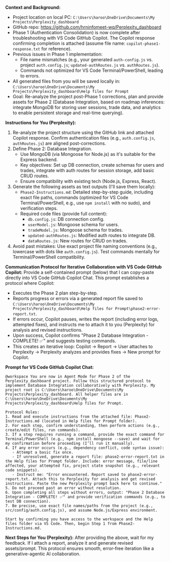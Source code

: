 **Context and Background:**
- Project location on local PC: `C:\Users\haroo\OneDrive\Documents\My Projects\Perplexity_dashboard`
- GitHub repo: https://github.com/hrninfomeet-wq/Perplexity_dashboard
- Phase 1 (Authentication Consolidation) is now complete after troubleshooting with VS Code GitHub Copilot. The Copilot response confirming completion is attached (assume file name: `copilot-phase1-response.txt` for reference).
- Previous issues in Phase 1 implementation:
  - File name mismatches (e.g., your generated `auth-config.js` vs. project `auth.config.js`; `updated-authRoutes.js` vs. `authRoutes.js`).
  - Commands not optimized for VS Code Terminal/PowerShell, leading to errors.
- All generated files from you will be saved locally in: `C:\Users\haroo\OneDrive\Documents\My Projects\Perplexity_dashboard\Help files for Prompt`
- Goal: Re-analyze the project post-Phase 1 corrections, plan and provide assets for Phase 2 (Database Integration, based on roadmap inferences: integrate MongoDB for storing user sessions, trade data, and analytics to enable persistent storage and real-time querying).

**Instructions for You (Perplexity):**
1. Re-analyze the project structure using the GitHub link and attached Copilot response. Confirm authentication files (e.g., `auth.config.js`, `authRoutes.js`) are aligned post-corrections.
2. Define Phase 2: Database Integration.
   - Use MongoDB (via Mongoose for Node.js) as it's suitable for the Express backend.
   - Key objectives: Set up DB connection, create schemas for users and trades, integrate with auth routes for session storage, add basic CRUD routes.
   - Ensure compatibility with existing tech (Node.js, Express, React).
3. Generate the following assets as text outputs (I'll save them locally):
   - `Phase2-Instructions.md`: Detailed step-by-step guide, including exact file paths, commands (optimized for VS Code Terminal/PowerShell, e.g., use `npm install` with no sudo), and verification steps.
   - Required code files (provide full content):
     - `db.config.js`: DB connection config.
     - `userModel.js`: Mongoose schema for users.
     - `tradeModel.js`: Mongoose schema for trades.
     - `updated-authRoutes.js`: Modified auth routes to integrate DB.
     - `dataRoutes.js`: New routes for CRUD on trades.
4. Avoid past mistakes: Use exact project file naming conventions (e.g., lowercase with dots like `auth.config.js`). Test commands mentally for Terminal/PowerShell compatibility.

**Communication Protocol for Iterative Collaboration with VS Code GitHub Copilot:**
Provide a self-contained prompt (below) that I can copy-paste directly into VS Code GitHub Copilot Chat. This prompt establishes a protocol where Copilot:
- Executes the Phase 2 plan step-by-step.
- Reports progress or errors via a generated report file saved to `C:\Users\haroo\OneDrive\Documents\My Projects\Perplexity_dashboard\Help files for Prompt\phase2-error-report.txt`.
- If errors occur, Copilot pauses, writes the report (including error logs, attempted fixes), and instructs me to attach it to you (Perplexity) for analysis and revised instructions.
- Upon success, Copilot confirms "Phase 2 Database Integration - COMPLETE! ✅" and suggests testing commands.
- This creates an iterative loop: Copilot → Report → User attaches to Perplexity → Perplexity analyzes and provides fixes → New prompt for Copilot.

**Prompt for VS Code GitHub Copilot Chat:**

```
@workspace You are now in Agent Mode for Phase 2 of the Perplexity_dashboard project. Follow this structured protocol to implement Database Integration collaboratively with Perplexity. My project root is C:\Users\haroo\OneDrive\Documents\My Projects\Perplexity_dashboard. All helper files are in C:\Users\haroo\OneDrive\Documents\My Projects\Perplexity_dashboard\Help files for Prompt.

Protocol Rules:
1. Read and execute instructions from the attached file: Phase2-Instructions.md (located in Help files for Prompt folder).
2. For each step, confirm understanding, then perform actions (e.g., create/edit files, run commands).
3. If a step requires running a command, provide the exact command for Terminal/PowerShell (e.g., npm install mongoose --save) and wait for my confirmation before proceeding (I’ll run it manually).
4. If any error occurs (e.g., dependency conflict, code syntax issue):
   - Attempt a basic fix once.
   - If unresolved, generate a report file: phase2-error-report.txt in the Help files for Prompt folder. Include: error message, file/line affected, your attempted fix, project state snapshot (e.g., relevant code snippets).
   - Instruct me: "Error encountered. Report saved to phase2-error-report.txt. Attach this to Perplexity for analysis and get revised instructions. Paste the new Perplexity prompt back here to continue."
5. Do not proceed past an error without resolution.
6. Upon completing all steps without errors, output: "Phase 2 Database Integration - COMPLETE! ✅" and provide verification commands (e.g., to test DB connection).
7. Be precise, use exact file names/paths from the project (e.g., src/config/auth.config.js), and assume Node.js/Express environment.

Start by confirming you have access to the workspace and the Help files folder via VS Code. Then, begin Step 1 from Phase2-Instructions.md.
``` 

**Next Steps for You (Perplexity):**
After providing the above, wait for my feedback. If I attach a report, analyze it and generate revised assets/prompt. This protocol ensures smooth, error-free iteration like a generative-agentic AI collaboration.